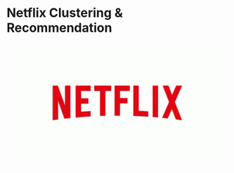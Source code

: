 # Netflix Clustering & Recommendation

<img src="https://github.com/abhisheknagarajan/Netflix-Clustering-Problem/blob/main/tenor%20(1).gif" width="750" align="center">
